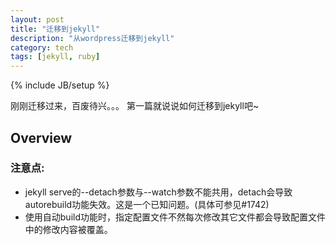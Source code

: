 ```yaml
---
layout: post
title: "迁移到jekyll"
description: "从wordpress迁移到jekyll"
category: tech
tags: [jekyll, ruby]
---
```

{% include JB/setup %}

刚刚迁移过来，百废待兴。。。
第一篇就说说如何迁移到jekyll吧~

## Overview

### 注意点:
- jekyll serve的--detach参数与--watch参数不能共用，detach会导致autorebuild功能失效。这是一个已知问题。(具体可参见#1742)
- 使用自动build功能时，指定配置文件不然每次修改其它文件都会导致配置文件中的修改内容被覆盖。
